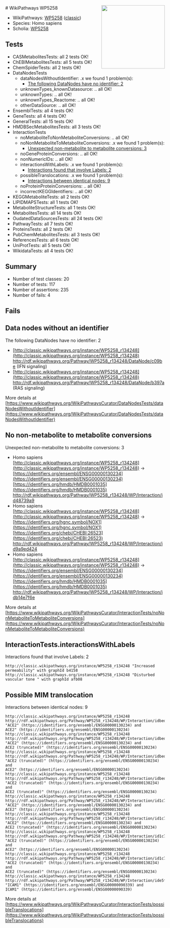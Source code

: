 <img style="float: right; width: 200px" src="https://upload.wikimedia.org/wikipedia/commons/thumb/8/83/Wplogo_with_text_500.png/640px-Wplogo_with_text_500.png" />
# WikiPathways WP5258

* WikiPathways: [WP5258](https://wikipathways.org/pathways/WP5258) ([classic](https://classic.wikipathways.org/instance/WP5258))
* Species: Homo sapiens
* Scholia: [WP5258](https://scholia.toolforge.org/wikipathways/WP5258)
## Tests
* CASMetabolitesTests: all 2 tests OK!
* ChEBIMetabolitesTests: all 5 tests OK!
* ChemSpiderTests: all 2 tests OK!
* DataNodesTests
    * dataNodesWithoutIdentifier: .x we found 1 problem(s):
        * [The following DataNodes have no identifier: 2](#d2d32fa1)
    * unknownTypes_knownDatasource: .. all OK!
    * unknownTypes: .. all OK!
    * unknownTypes_Reactome: .. all OK!
    * otherDataSource: .. all OK!
* EnsemblTests: all 4 tests OK!
* GeneTests: all 4 tests OK!
* GeneralTests: all 15 tests OK!
* HMDBSecMetabolitesTests: all 3 tests OK!
* InteractionTests
    * noMetaboliteToNonMetaboliteConversions: .. all OK!
    * noNonMetaboliteToMetaboliteConversions: .x we found 1 problem(s):
        * [Unexpected non-metabolite to metabolite conversions: 3](#4b4cfac1)
    * noGeneProteinConversions: .. all OK!
    * nonNumericIDs: .. all OK!
    * interactionsWithLabels: .x we found 1 problem(s):
        * [Interactions found that involve Labels: 2](#630d2679)
    * possibleTranslocations: .x we found 1 problem(s):
        * [Interactions between identical nodes: 9](#1c11820e)
    * noProteinProteinConversions: .. all OK!
    * incorrectKEGGIdentifiers: .. all OK!
* KEGGMetaboliteTests: all 2 tests OK!
* LIPIDMAPSTests: all 1 tests OK!
* MetaboliteStructureTests: all 1 tests OK!
* MetabolitesTests: all 14 tests OK!
* OudatedDataSourcesTests: all 24 tests OK!
* PathwayTests: all 7 tests OK!
* ProteinsTests: all 2 tests OK!
* PubChemMetabolitesTests: all 3 tests OK!
* ReferencesTests: all 6 tests OK!
* UniProtTests: all 5 tests OK!
* WikidataTests: all 4 tests OK!


## Summary

* Number of test classes: 20
* Number of tests: 117
* Number of assertions: 235
* Number of fails: 4

## Fails

<a name="d2d32fa1" />

## Data nodes without an identifier

The following DataNodes have no identifier: 2

* [http://classic.wikipathways.org/instance/WP5258_r134248](http://classic.wikipathways.org/instance/WP5258_r134248) http://rdf.wikipathways.org/Pathway/WP5258_r134248/DataNode/c09be (IFN signaling)
* [http://classic.wikipathways.org/instance/WP5258_r134248](http://classic.wikipathways.org/instance/WP5258_r134248) http://rdf.wikipathways.org/Pathway/WP5258_r134248/DataNode/b397a (RAS signaling)


More details at [https://www.wikipathways.org/WikiPathwaysCurator/DataNodesTests/dataNodesWithoutIdentifier](https://www.wikipathways.org/WikiPathwaysCurator/DataNodesTests/dataNodesWithoutIdentifier)

<a name="4b4cfac1" />

## No non-metabolite to metabolite conversions

Unexpected non-metabolite to metabolite conversions: 3

* Homo sapiens [http://classic.wikipathways.org/instance/WP5258_r134248](http://classic.wikipathways.org/instance/WP5258_r134248) → [https://identifiers.org/ensembl/ENSG00000130234](https://identifiers.org/ensembl/ENSG00000130234) [https://identifiers.org/hmdb/HMDB0001035](https://identifiers.org/hmdb/HMDB0001035) http://rdf.wikipathways.org/Pathway/WP5258_r134248/WP/Interaction/id48739a9
* Homo sapiens [http://classic.wikipathways.org/instance/WP5258_r134248](http://classic.wikipathways.org/instance/WP5258_r134248) → [https://identifiers.org/hgnc.symbol/NOX1](https://identifiers.org/hgnc.symbol/NOX1) [https://identifiers.org/chebi/CHEBI:26523](https://identifiers.org/chebi/CHEBI:26523) http://rdf.wikipathways.org/Pathway/WP5258_r134248/WP/Interaction/id9a9ed424
* Homo sapiens [http://classic.wikipathways.org/instance/WP5258_r134248](http://classic.wikipathways.org/instance/WP5258_r134248) → [https://identifiers.org/ensembl/ENSG00000130234](https://identifiers.org/ensembl/ENSG00000130234) [https://identifiers.org/hmdb/HMDB0001035](https://identifiers.org/hmdb/HMDB0001035) http://rdf.wikipathways.org/Pathway/WP5258_r134248/WP/Interaction/idb14e7f6e


More details at [https://www.wikipathways.org/WikiPathwaysCurator/InteractionTests/noNonMetaboliteToMetaboliteConversions](https://www.wikipathways.org/WikiPathwaysCurator/InteractionTests/noNonMetaboliteToMetaboliteConversions)

<a name="630d2679" />

## InteractionTests.interactionsWithLabels

Interactions found that involve Labels: 2
```
http://classic.wikipathways.org/instance/WP5258_r134248 "Increased permeability" with graphId b4158
http://classic.wikipathways.org/instance/WP5258_r134248 "Disturbed vascular tone " with graphId afb08
```

<a name="1c11820e" />

## Possible MIM translocation

Interactions between identical nodes: 9
```
http://classic.wikipathways.org/instance/WP5258_r134248 http://rdf.wikipathways.org/Pathway/WP5258_r134248/WP/Interaction/idbed4e731 "ACE2" (https://identifiers.org/ensembl/ENSG00000130234) and 
ACE2" (https://identifiers.org/ensembl/ENSG00000130234)
http://classic.wikipathways.org/instance/WP5258_r134248 http://rdf.wikipathways.org/Pathway/WP5258_r134248/WP/Interaction/idbed4e731 "ACE2" (https://identifiers.org/ensembl/ENSG00000130234) and 
ACE2 (truncated)" (https://identifiers.org/ensembl/ENSG00000130234)
http://classic.wikipathways.org/instance/WP5258_r134248 http://rdf.wikipathways.org/Pathway/WP5258_r134248/WP/Interaction/idbed4e731 "ACE2 (truncated)" (https://identifiers.org/ensembl/ENSG00000130234) and 
ACE2" (https://identifiers.org/ensembl/ENSG00000130234)
http://classic.wikipathways.org/instance/WP5258_r134248 http://rdf.wikipathways.org/Pathway/WP5258_r134248/WP/Interaction/idbed4e731 "ACE2 (truncated)" (https://identifiers.org/ensembl/ENSG00000130234) and 
ACE2 (truncated)" (https://identifiers.org/ensembl/ENSG00000130234)
http://classic.wikipathways.org/instance/WP5258_r134248 http://rdf.wikipathways.org/Pathway/WP5258_r134248/WP/Interaction/id1c7c5bd8 "ACE2" (https://identifiers.org/ensembl/ENSG00000130234) and 
ACE2" (https://identifiers.org/ensembl/ENSG00000130234)
http://classic.wikipathways.org/instance/WP5258_r134248 http://rdf.wikipathways.org/Pathway/WP5258_r134248/WP/Interaction/id1c7c5bd8 "ACE2" (https://identifiers.org/ensembl/ENSG00000130234) and 
ACE2 (truncated)" (https://identifiers.org/ensembl/ENSG00000130234)
http://classic.wikipathways.org/instance/WP5258_r134248 http://rdf.wikipathways.org/Pathway/WP5258_r134248/WP/Interaction/id1c7c5bd8 "ACE2 (truncated)" (https://identifiers.org/ensembl/ENSG00000130234) and 
ACE2" (https://identifiers.org/ensembl/ENSG00000130234)
http://classic.wikipathways.org/instance/WP5258_r134248 http://rdf.wikipathways.org/Pathway/WP5258_r134248/WP/Interaction/id1c7c5bd8 "ACE2 (truncated)" (https://identifiers.org/ensembl/ENSG00000130234) and 
ACE2 (truncated)" (https://identifiers.org/ensembl/ENSG00000130234)
http://classic.wikipathways.org/instance/WP5258_r134248 http://rdf.wikipathways.org/Pathway/WP5258_r134248/WP/Interaction/ide5f8fc10 "ICAM1" (https://identifiers.org/ensembl/ENSG00000090339) and 
ICAM1" (https://identifiers.org/ensembl/ENSG00000090339)
```

More details at [https://www.wikipathways.org/WikiPathwaysCurator/InteractionTests/possibleTranslocations](https://www.wikipathways.org/WikiPathwaysCurator/InteractionTests/possibleTranslocations)

